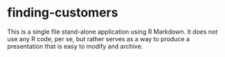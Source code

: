 # finding-customers

This is a single file stand-alone application using R Markdown. It does not use any R code, per se, but rather serves as a way to produce a presentation that is easy to modify and archive.